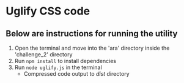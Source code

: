 # Uglify CSS code

## Below are instructions for running the utility

1. Open the terminal and move into the 'ara' directory inside the 'challenge_2' directory
1. Run `npm install` to install dependencies
1. Run `node uglify.js` in the terminal
    - Compressed code output to _dist_ directory
